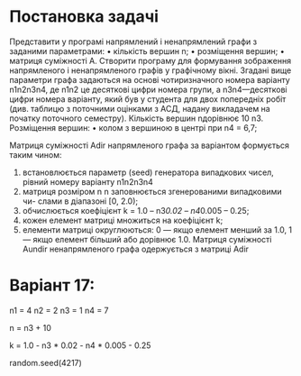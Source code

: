 # Постановка задачі

Представити у програмi напрямлений i ненапрямлений графи з заданими параметрами:
• кiлькiсть вершин n;
• розмiщення вершин;
• матриця сумiжностi A.
Створити програму для формування зображення напрямленого i ненапрямленого графiв у графiчному вiкнi. Згаданi вище параметри графа задаються на основi чотиризначного номера варiанту n1n2n3n4, де n1n2 це десятковi цифри номера групи, а n3n4—десятковi цифри номера варiанту, який був у студента для двох попереднiх робiт (див. таблицю з поточними оцiнками з АСД, надану викладачем на початку поточного семестру). Кiлькiсть вершин nдорiвнює 10 n3. Розмiщення вершин:
• колом з вершиною в центрi при n4 = 6,7;

Матриця сумiжностi Adir напрямленого графа за варiантом формується таким чином:
1) встановлюється параметр (seed) генератора випадкових чисел, рiвний
номеру варiанту n1n2n3n4
2) матриця розмiром n n заповнюється згенерованими випадковими чи-
слами в дiапазонi [0, 2.0);
3) обчислюється коефiцiєнт k = 1.0 – n3*0.02 – n4*0.005 – 0.25;
4) кожен елемент матрицi множиться на коефiцiєнт k;
5) елементи матрицi округлюються: 0 — якщо елемент менший за 1.0, 1 — якщо елемент бiльший або дорiвнює 1.0.
Матриця сумiжностi Aundir ненапрямленого графа одержується з матрицi Adir

# Варіант 17: 

n1 = 4
n2 = 2
n3 = 1
n4 = 7

n = n3 + 10

k = 1.0 - n3 * 0.02 - n4 * 0.005 - 0.25

random.seed(4217)



